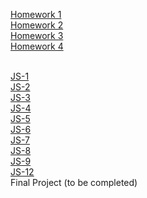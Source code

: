[Homework 1](https://brilliantic.github.io/genius-homework/homework-1/)<br>
[Homework 2](https://brilliantic.github.io/genius-homework/homework-2/)<br>
[Homework 3](https://brilliantic.github.io/genius-homework/homework-3/)<br>
[Homework 4](https://brilliantic.github.io/genius-homework/homework-4/)<br><br>

[JS-1](https://brilliantic.github.io/genius-homework/js/js-1/)<br>
[JS-2](https://brilliantic.github.io/genius-homework/js/js-2/)<br>
[JS-3](https://brilliantic.github.io/genius-homework/js/js-3/)<br>
[JS-4](https://brilliantic.github.io/genius-homework/js/js-4/)<br>
[JS-5](https://brilliantic.github.io/genius-homework/js/js-5/)<br>
[JS-6](https://brilliantic.github.io/genius-homework/js/js-6/)<br>
[JS-7](https://brilliantic.github.io/genius-homework/js/js-7/)<br>
[JS-8](https://brilliantic.github.io/genius-homework/js/js-8/)<br>
[JS-9](https://brilliantic.github.io/genius-homework/js/js-9/)<br>
[JS-12](https://brilliantic.github.io/genius-homework/js/js-12/)<br>
Final Project (to be completed)
